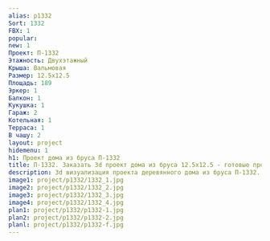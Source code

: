 ```yaml
---
alias: p1332
Sort: 1332
FBX: 1
popular: 
new: 1
Проект: П-1332
Этажность: Двухэтажный
Крыша: Вальмовая
Размер: 12.5х12.5
Площадь: 189
Эркер: 1
Балкон: 1
Кукушка: 1
Гараж: 2
Котельная: 1
Терраса: 1
В чашу: 2
layout: project
hidemenu: 1
h1: Проект дома из бруса П-1332
title: П-1332. Заказать 3d проект дома из бруса 12.5х12.5 - готовые проекты
description: 3d визуализация проекта деревянного дома из бруса П-1332. Площадь 189 м2, размер 12.5х12.5. Вы можете внести любые изменения в проект.
image1: project/p1332/1332_1.jpg
image2: project/p1332/1332_2.jpg
image3: project/p1332/1332_3.jpg
image4: project/p1332/1332_4.jpg
plan1: project/p1332/p1332-1.jpg
plan2: project/p1332/p1332-2.jpg
planl: project/p1332/p1332-f.jpg
---
```

